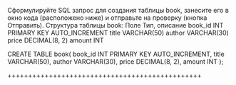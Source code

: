 Сформулируйте SQL запрос для создания таблицы book, занесите  его в окно кода (расположено ниже)  и отправьте на проверку (кнопка Отправить). Структура таблицы book:
Поле 	Тип, описание
book_id 	INT PRIMARY KEY AUTO_INCREMENT
title 	VARCHAR(50)
author 	VARCHAR(30)
price 	DECIMAL(8, 2)
amount 	INT


CREATE TABLE book(
    book_id INT PRIMARY KEY AUTO_INCREMENT, 
    title VARCHAR(50), 
    author VARCHAR(30), 
    price DECIMAL(8, 2), 
    amount INT
);

+++++++++++++++++++++++++++++++++++++++++++++++